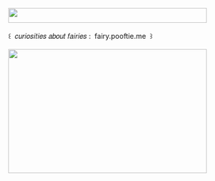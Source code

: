 <img width="400" height="30" src="https://middlepot.com/img/lacey.png">\
  \
 ‌ ‌ ‌ ‌ ‌ ‌ ‌꒰ ‌ 𝑐𝑢𝑟𝑖𝑜𝑠𝑖𝑡𝑖𝑒𝑠 𝑎𝑏𝑜𝑢𝑡 𝑓𝑎𝑖𝑟𝑖𝑒𝑠 : ‌ fairy.pooftie.me ‌ ꒱\
  \
<a href="https://fairy.pooftie.me"><img width="400" height="250" src="https://middlepot.com/img/magic.jpg"></a>

